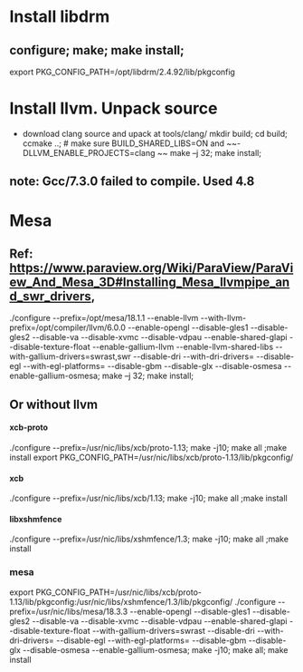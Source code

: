 # Install libdrm
## configure; make; make install;
export PKG_CONFIG_PATH=/opt/libdrm/2.4.92/lib/pkgconfig

# Install llvm. Unpack source
- download clang source and upack at tools/clang/
mkdir build; cd build; ccmake ..;  # make sure BUILD_SHARED_LIBS=ON and  ~~-DLLVM_ENABLE_PROJECTS=clang ~~
make –j 32; make install; 
## note: Gcc/7.3.0 failed to compile. Used 4.8

# Mesa
## Ref: https://www.paraview.org/Wiki/ParaView/ParaView_And_Mesa_3D#Installing_Mesa_llvmpipe_and_swr_drivers,
./configure --prefix=/opt/mesa/18.1.1 --enable-llvm --with-llvm-prefix=/opt/compiler/llvm/6.0.0 --enable-opengl --disable-gles1 --disable-gles2   --disable-va --disable-xvmc --disable-vdpau --enable-shared-glapi --disable-texture-float --enable-gallium-llvm --enable-llvm-shared-libs --with-gallium-drivers=swrast,swr --disable-dri --with-dri-drivers=  --disable-egl --with-egl-platforms= --disable-gbm  --disable-glx --disable-osmesa --enable-gallium-osmesa;
make –j 32; make install;

## Or without llvm
#### xcb-proto
 ./configure --prefix=/usr/nic/libs/xcb/proto-1.13; make -j10; make all ;make install
export PKG_CONFIG_PATH=/usr/nic/libs/xcb/proto-1.13/lib/pkgconfig/
#### xcb
./configure --prefix=/usr/nic/libs/xcb/1.13; make -j10; make all ;make install
#### libxshmfence
./configure --prefix=/usr/nic/libs/xshmfence/1.3; make -j10; make all ;make install
### mesa
export PKG_CONFIG_PATH=/usr/nic/libs/xcb/proto-1.13/lib/pkgconfig:/usr/nic/libs/xshmfence/1.3/lib/pkgconfig/
./configure --prefix=/usr/nic/libs/mesa/18.3.3 --enable-opengl --disable-gles1 --disable-gles2   --disable-va --disable-xvmc --disable-vdpau --enable-shared-glapi --disable-texture-float --with-gallium-drivers=swrast --disable-dri --with-dri-drivers=  --disable-egl --with-egl-platforms= --disable-gbm  --disable-glx --disable-osmesa --enable-gallium-osmesa; make -j10; make all; make install
